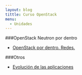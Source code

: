 ```yaml
---
layout: blog
tittle: Curso OpenStack
menu:
  - Unidades
---
```


###OpenStack Neutron por dentro

* [OpenStack por dentro. Redes.](openvswitch)

###Otros

* [Evolución de las aplicaciones](presentacion_evol_aplicaciones)

